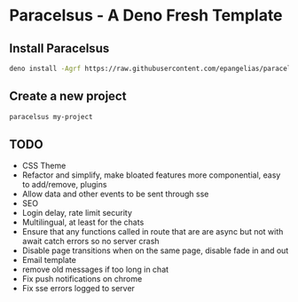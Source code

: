 # Paracelsus - A Deno Fresh Template

## Install Paracelsus

```bash
deno install -Agrf https://raw.githubusercontent.com/epangelias/paracelsus/refs/heads/main/tasks/paracelsus.ts
```

## Create a new project

```bash
paracelsus my-project
```

## TODO

- CSS Theme
- Refactor and simplify, make bloated features more componential, easy to add/remove, plugins
- Allow data and other events to be sent through sse
- SEO
- Login delay, rate limit security
- Multilingual, at least for the chats
- Ensure that any functions called in route that are are async but not with await catch errors so no server crash
- Disable page transitions when on the same page, disable fade in and out
- Email template
- remove old messages if too long in chat
- Fix push notifications on chrome
- Fix sse errors logged to server
